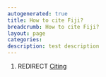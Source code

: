 ```yaml
---
autogenerated: true
title: How to cite Fiji?
breadcrumb: How to cite Fiji?
layout: page
categories: 
description: test description
---
```


1.  REDIRECT [Citing](Citing "wikilink")
